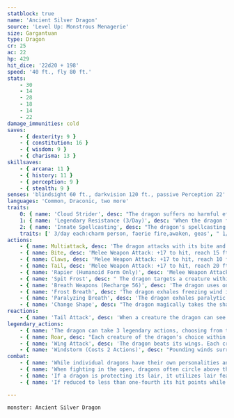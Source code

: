 ```yaml
---
statblock: true
name: 'Ancient Silver Dragon'
source: 'Level Up: Monstrous Menagerie'
size: Gargantuan
type: Dragon
cr: 25
ac: 22
hp: 429
hit_dice: '22d20 + 198'
speed: '40 ft., fly 80 ft.'
stats:
    - 30
    - 14
    - 28
    - 18
    - 14
    - 22
damage_immunities: cold
saves:
    - { dexterity: 9 }
    - { constitution: 16 }
    - { wisdom: 9 }
    - { charisma: 13 }
skillsaves:
    - { arcana: 11 }
    - { history: 11 }
    - { perception: 9 }
    - { stealth: 9 }
senses: 'blindsight 60 ft., darkvision 120 ft., passive Perception 22'
languages: 'Common, Draconic, two more'
traits:
    0: { name: 'Cloud Strider', desc: "The dragon suffers no harmful effects from high altitudes. When flying at high altitude, the dragon can, after 1 minute of concentration, discorporate into clouds. In this form, it has advantage on Stealth checks, its fly speed increases to 300 feet, it is immune to all nonmagical damage, it has resistance to magical damage, and it can't take any actions except Hide. If it takes damage or descends more than 500 feet from where it transformed, it immediately returns to its corporeal form. The dragon can revert to its true form as an action." }
    1: { name: 'Legendary Resistance (3/Day)', desc: 'When the dragon fails a saving throw, it can choose to succeed instead. When it does, some of its scales dissipate into clouds. If it has no more uses of this ability, its Armor Class is reduced to 20 until it finishes a long rest.' }
    2: { name: 'Innate Spellcasting', desc: "The dragon's spellcasting ability is Charisma (save DC 23). It can innately cast the following spells, requiring no material components." }
    traits: [' 3/day each:charm person, faerie fire,awaken, geas', " 1/day:heroes' feast, telepathic bond"]
actions:
    - { name: Multiattack, desc: 'The dragon attacks with its bite and twice with its claws. In place of its bite, it can use Spit Frost.' }
    - { name: Bite, desc: 'Melee Weapon Attack: +17 to hit, reach 15 ft., one target. Hit: 32 (4d10 + 10) piercing damage plus 9 (2d8) cold damage.' }
    - { name: Claws, desc: 'Melee Weapon Attack: +17 to hit, reach 10 ft., one target. Hit: 23 (3d8 + 10) slashing damage.' }
    - { name: Tail, desc: 'Melee Weapon Attack: +17 to hit, reach 20 ft., one target. Hit: 23 (3d8 + 10) bludgeoning damage, and the dragon pushes the target 10 feet away.' }
    - { name: 'Rapier (Humanoid Form Only)', desc: 'Melee Weapon Attack: +17 to hit, reach 5 ft., one target. Hit: 14 (1d8 + 10) piercing damage.' }
    - { name: 'Spit Frost', desc: " The dragon targets a creature within 60 feet, forcing it to make a DC 24 Constitution saving throw. The target takes 22 (4d10) cold damage on a failure or half damage on a success. On a failure, the creature's Speed is also halved until the end of its next turn. Flying creatures immediately fall unless they are magically kept aloft." }
    - { name: 'Breath Weapons (Recharge 56)', desc: 'The dragon uses one of the following breath weapons:' }
    - { name: 'Frost Breath', desc: 'The dragon exhales freezing wind in a 90-foot cone. Each creature in the area makes a DC 24 Constitution saving throw, taking 90 (20d8) cold damage on a failed save or half damage on a success. On a failure, the creature is also slowed until the end of its next turn.' }
    - { name: 'Paralyzing Breath', desc: 'The dragon exhales paralytic gas in a 90-foot cone. Each creature in the area must succeed on a DC 24 Constitution saving throw or be paralyzed until the end of its next turn.' }
    - { name: 'Change Shape', desc: "The dragon magically takes the shape of a humanoid or beast, or changes back into its true form. It reverts to its true form if it dies. Any equipment it is wearing or carrying is absorbed or borne by the new form (dragon's choice). In the new form, the dragon's stats are unchanged except for its size. It can't use Spit Frost, Breath Weapons, Tail Attack, or Wing Attack except in dragon form. In beast form, it can attack only with its bite and claws, if appropriate to its form. If the beast form is Large or smaller, the reach of these attacks is reduced to 5 feet. In humanoid form, it can attack only with its rapier." }
reactions:
    - { name: 'Tail Attack', desc: 'When a creature the dragon can see within 10 feet hits the dragon with a melee attack, the dragon makes a tail attack against it.' }
legendary_actions:
    - { name: 'The dragon can take 3 legendary actions, choosing from the options below', desc: "Only one legendary action can be used at a time and only at the end of another creature's turn. It regains spent legendary actions at the start of its turn." }
    - { name: Roar, desc: "Each creature of the dragon's choice within 120 feet that can hear it makes a DC 21 Charisma saving throw. On a failure, it is frightened for 1 minute. A creature repeats the saving throw at the end of its turns, ending the effect on itself on a success. When it succeeds on a saving throw or the effect ends for it, it is immune to Roar for 24 hours." }
    - { name: 'Wing Attack', desc: 'The dragon beats its wings. Each creature within 15 feet makes a DC 25 Dexterity saving throw. On a failure, it is pushed 10 feet away and knocked prone. The dragon can then fly up to half its fly speed.' }
    - { name: 'Windstorm (Costs 2 Actions)', desc: "Pounding winds surround the dragon in a 20-foot radius. A creature in this area attempting to move closer to the dragon must spend 2 feet of movement for every 1 foot closer it moves, and ranged attacks against the dragon are made with disadvantage. A creature that starts its turn in the windstorm makes a DC 24 Constitution saving throw, taking 11 (2d10) cold damage on a failure. The windstorm lasts until the start of the dragon's next turn." }
combat:
    - { name: 'While individual dragons have their own personalities and tactics, most rely heavily on their breath weapons', desc: 'They use them whenever they can, preferably from maximum distance and while flying above their enemies.' }
    - { name: 'When fighting in the open, dragons often circle above their enemies as they wait for their breath weapons to recharge', desc: "They only close to melee if their enemies deal significant damage with ranged attacks, or if they can savage an enemy cut off from its allies. Once bloodied, dragons become more aggressive, attacking with bite and claws when their breath weapons aren't available." }
    - { name: 'If a dragon is protecting its lair, it utilizes lair features, traps, allies, and architecture such as escape tunnels to keep up a hit-and-run fight, reappearing only when it has a fully-recharged breath weapon', desc: 'If the dragon is forced into melee combat, it uses its bite and claws against a single foe. If it has legendary actions like Roar and Wing Attack, it uses them to disperse its other enemies.' }
    - { name: 'If reduced to less than one-fourth its hit points while fighting in the open, a dragon flies away', desc: 'However, it fights to the death to defend its lair, unless it can regain the upper hand through tricks or bargains.' }

---
```

```statblock
monster: Ancient Silver Dragon
```
